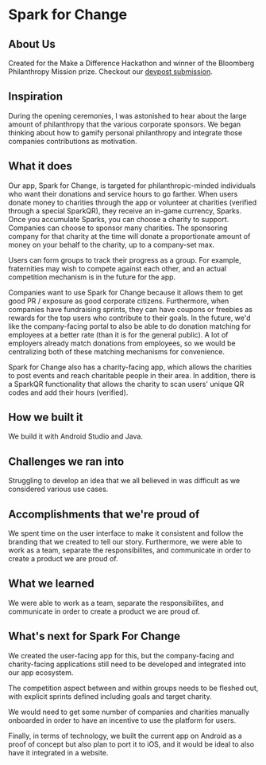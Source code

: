 # Spark for Change
## About Us ##
Created for the Make a Difference Hackathon and winner of the Bloomberg Philanthropy Mission prize. Checkout our [devpost submission](https://devpost.com/software/spark-for-change). 

## Inspiration
During the opening ceremonies, I was astonished to hear about the large amount of philanthropy that the various corporate sponsors. We began thinking about how to gamify personal philanthropy and integrate those companies contributions as motivation. 

## What it does
Our app, Spark for Change, is targeted for philanthropic-minded individuals who want their donations and service hours to go farther. When users donate money to charities through the app or volunteer at charities (verified through a special SparkQR), they receive an in-game currency, Sparks. Once you accumulate Sparks, you can choose a charity to support. Companies can choose to sponsor many charities. The sponsoring company for that charity at the time will donate a proportionate amount of money on your behalf to the charity, up to a company-set max. 

Users can form groups to track their progress as a group. For example, fraternities may wish to compete against each other, and an actual competition mechanism is in the future for the app. 

Companies want to use Spark for Change because it allows them to get good PR / exposure as good corporate citizens. Furthermore, when companies have fundraising sprints, they can have coupons or freebies as rewards for the top users who contribute to their goals. In the future, we'd like the company-facing portal to also be able to do donation matching for employees at a better rate (than it is for the general public). A lot of employers already match donations from employees, so we would be centralizing both of these matching mechanisms for convenience.

Spark for Change also has a charity-facing app, which allows the charities to post events and reach charitable people in their area. In addition, there is a SparkQR functionality that allows the charity to scan users' unique QR codes and add their hours (verified).

## How we built it
We build it with Android Studio and Java.

## Challenges we ran into
Struggling to develop an idea that we all believed in was difficult as we considered various use cases. 

## Accomplishments that we're proud of
We spent time on the user interface to make it consistent and follow the branding that we created to tell our story. Furthermore, we were able to work as a team, separate the responsibilites, and communicate in order to create a product we are proud of. 

## What we learned
We were able to work as a team, separate the responsibilites, and communicate in order to create a product we are proud of. 

## What's next for Spark For Change
We created the user-facing app for this, but the company-facing and charity-facing applications still need to be developed and integrated into our app ecosystem. 

The competition aspect between and within groups needs to be fleshed out, with explicit sprints defined including goals and target charity. 

We would need to get some number of companies and charities manually onboarded in order to have an incentive to use the platform for users. 

Finally, in terms of technology, we built the current app on Android as a proof of concept but also plan to port it to iOS, and it would be ideal to also have it integrated in a website.
